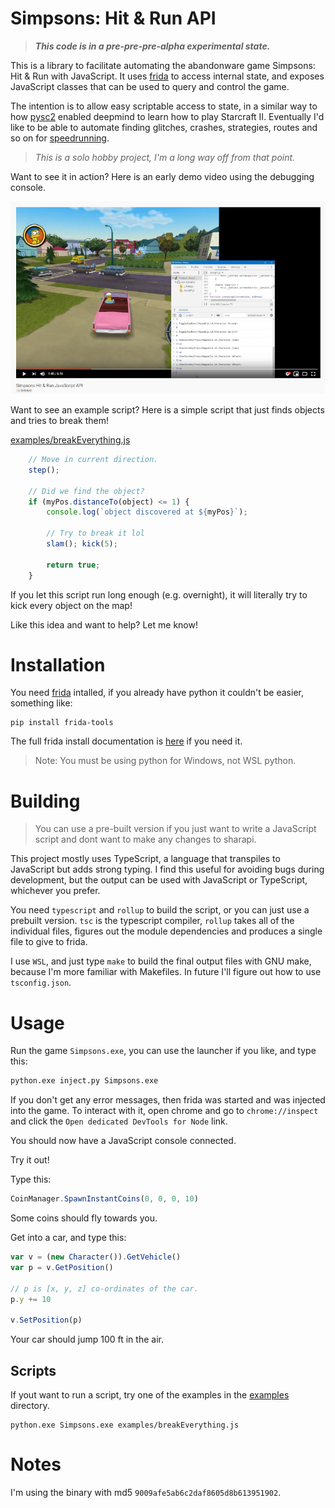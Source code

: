 # Simpsons: Hit & Run API

> ***This code is in a pre-pre-pre-alpha experimental state.***

This is a library to facilitate automating the abandonware game Simpsons: Hit &
Run with JavaScript. It uses [frida](https://frida.re) to access internal state,
and exposes JavaScript classes that can be used to query and control the game.

The intention is to allow easy scriptable access to state, in a similar way to
how [pysc2](https://github.com/deepmind/pysc2) enabled deepmind to learn how to
play Starcraft II. Eventually I'd like to be able to automate finding glitches,
crashes, strategies, routes and so on for
[speedrunning](https://en.wikipedia.org/wiki/Speedrun).

> *This is a solo hobby project, I'm a long way off from that point.*

Want to see it in action? Here is an early demo video using the debugging
console.

[![Video](doc/video.png)](https://www.youtube.com/watch?v=cpmvSQ2l3Nc)

Want to see an example script? Here is a simple script that just finds objects
and tries to break them!

[examples/breakEverything.js](examples/breakEverything.js)

```javascript
    // Move in current direction.
    step();

    // Did we find the object?
    if (myPos.distanceTo(object) <= 1) {
        console.log(`object discovered at ${myPos}`);

        // Try to break it lol
        slam(); kick(5);

        return true;
    }
```

If you let this script run long enough (e.g. overnight), it will literally try
to kick every object on the map!

Like this idea and want to help? Let me know!

# Installation

You need [frida](https://frida.re/) intalled, if you already have python it
couldn't be easier, something like:

```
pip install frida-tools
```

The full frida install documentation is
[here](https://www.frida.re/docs/installation/) if you need it.

> Note: You must be using python for Windows, not WSL python.

# Building

> You can use a pre-built version if you just want to write a JavaScript script
> and dont want to make any changes to sharapi.

This project mostly uses TypeScript, a language that transpiles to JavaScript
but adds strong typing. I find this useful for avoiding bugs during development,
but the output can be used with JavaScript or TypeScript, whichever you prefer.

You need `typescript` and `rollup` to build the script, or you can just use a
prebuilt version. `tsc` is the typescript compiler, `rollup` takes all of the
individual files, figures out the module dependencies and produces a single
file to give to frida.

I use `WSL`, and just type `make` to build the final output files with GNU make,
because I'm more familiar with Makefiles. In future I'll figure out how to use
`tsconfig.json`.

# Usage

Run the game `Simpsons.exe`, you can use the launcher if you like, and type this:

```bash
python.exe inject.py Simpsons.exe
```

If you don't get any error messages, then frida was started and was injected
into the game. To interact with it, open chrome and go to `chrome://inspect`
and click the `Open dedicated DevTools for Node` link.

You should now have a JavaScript console connected.

Try it out!

Type this:

```javascript
CoinManager.SpawnInstantCoins(0, 0, 0, 10)
```

Some coins should fly towards you.

Get into a car, and type this:

```javascript
var v = (new Character()).GetVehicle()
var p = v.GetPosition()

// p is [x, y, z] co-ordinates of the car.
p.y += 10

v.SetPosition(p)
```

Your car should jump 100 ft in the air.

## Scripts

If yout want to run a script, try one of the examples in the
[examples](/examples) directory.

```
python.exe Simpsons.exe examples/breakEverything.js
```

# Notes

I'm using the binary with md5 `9009afe5ab6c2daf8605d8b613951902`.


